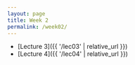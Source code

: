 ```yaml
---
layout: page
title: Week 2
permalink: /week02/
---
```



* [Lecture 3]({{ '/lec03' | relative_url }})
* [Lecture 4]({{ '/lec04' | relative_url }})

